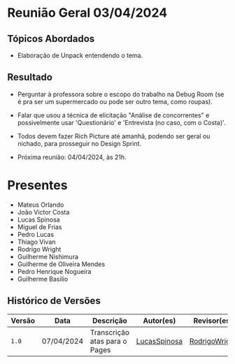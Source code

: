 # Reunião Geral 03/04/2024

## Tópicos Abordados

- Elaboração de Unpack entendendo o tema.

## Resultado

- Perguntar à professora sobre o escopo do trabalho na Debug Room (se é pra ser um supermercado ou pode ser outro tema, como roupas).

- Falar que usou a técnica de elicitação "Análise de concorrentes" e possivelmente usar 'Questionário' e 'Entrevista (no caso, com o Costa)'.

- Todos devem fazer Rich Picture até amanhã, podendo ser geral ou nichado, para prosseguir no Design Sprint.

- Próxima reunião: 04/04/2024, às 21h.

# Presentes

- Mateus Orlando
- João Victor Costa 
- Lucas Spinosa
- Miguel de Frias
- Pedro Lucas
- Thiago Vivan 
- Rodrigo Wright
- Guilherme Nishimura
- Guilherme de Oliveira Mendes
- Pedro Henrique Nogueira
- Guilherme Basilio

## Histórico de Versões

| Versão |     Data    | Descrição   | Autor(es) | Revisor(es) |
| ------ | ----------- | ----------- | --------- | ----------- |
| `1.0`  | 07/04/2024 | Transcrição atas para o Pages | [LucasSpinosa](https://github.com/LucasSpinosa) | [RodrigoWright](https://github.com/RodrigoWright) |
